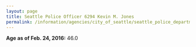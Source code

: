 ```yaml
---
layout: page
title: Seattle Police Officer 6294 Kevin M. Jones
permalink: /information/agencies/city_of_seattle/seattle_police_department/copbook/6294/
---
```


**Age as of Feb. 24, 2016:** 46.0

